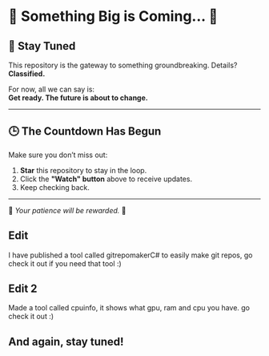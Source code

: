 # 🚨 **Something Big is Coming...** 🚨

## **👀 Stay Tuned**
This repository is the gateway to something groundbreaking. Details? **Classified.**  

For now, all we can say is:  
**Get ready. The future is about to change.**

---

## **🕒 The Countdown Has Begun**
Make sure you don’t miss out:
1. **Star** this repository to stay in the loop.  
2. Click the **"Watch" button** above to receive updates.  
3. Keep checking back.  

---

🌟 *Your patience will be rewarded.* 🌟
  
## **Edit**
I have published a tool called gitrepomakerC# to easily make git repos, go check it out if you need that tool :)

## **Edit 2**
Made a tool called cpuinfo, it shows what gpu, ram and cpu you have. go check it out :)

## **And again, stay tuned!**
